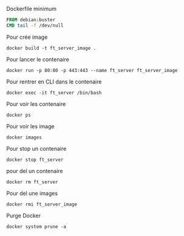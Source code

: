 Dockerfile minimum
```Dockerfile
FROM debian:buster
CMD tail -f /dev/null
```

Pour crée image
```shell
docker build -t ft_server_image .
```

Pour lancer le contenaire
```shell
docker run -p 80:80 -p 443:443 --name ft_server ft_server_image
```

Pour rentrer en CLI dans le contenaire
```shell
docker exec -it ft_server /bin/bash
```

Pour voir les contenaire
```shell
docker ps
```

Pour voir les image
```shell
docker images
```

Pour stop un contenaire
```shell
docker stop ft_server
```

pour del un contenaire
```shell
docker rm ft_server
```

Pour del une images
```shell
docker rmi ft_server_image
```

Purge Docker
```shell
docker system prune -a
```

